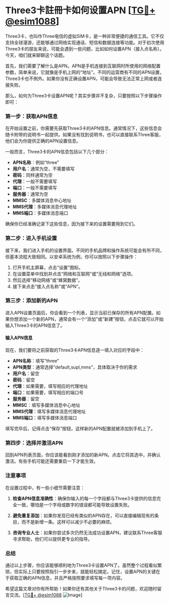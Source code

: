 # Three3卡註冊卡如何设置APN [[TG💪+ @esim1088](https://t.me/s/esim1088)]

Three3卡，也叫作Three电信的虚拟SIM卡，是一种非常便捷的通信工具。它不仅支持全球漫游，还能够通过网络实现通话、短信和数据连接等功能。对于初次使用Three3卡的朋友来说，可能会遇到一些问题，比如如何设置APN（接入点名称）。今天，咱们就来聊聊这个话题。

首先，我们需要了解什么是APN。APN是手机连接到互联网时所使用的网络配置参数，简单来说，它就像是手机上网的“地址”。不同的运营商有不同的APN设置，Three3卡也不例外。如果你没有正确设置APN，可能会导致无法正常上网或者连接失败。

那么，如何为Three3卡设置APN呢？其实步骤并不复杂，只要按照以下步骤操作即可：

### 第一步：获取APN信息

在开始设置之前，你需要先获取Three3卡的APN信息。通常情况下，这些信息会随卡附带的说明书一起提供。如果没有找到说明书，也可以直接联系Three客服，他们会为你提供正确的APN设置信息。

一般而言，Three3卡的APN信息包括以下几个部分：
- **APN名称**：例如“three”
- **用户名**：通常为空，不需要填写
- **密码**：同样通常为空
- **代理**：一般不需要填写
- **端口**：一般不需要填写
- **服务器**：通常为空
- **MMSC**：多媒体消息中心地址
- **MMS代理**：多媒体消息代理地址
- **MMS端口**：多媒体消息端口

确保你已经准确记录下这些信息，因为接下来的设置需要用到它们。

### 第二步：进入手机设置

接下来，我们进入手机的设置界面。不同的手机品牌和操作系统可能会有所不同，但基本流程大致相同。以安卓系统为例，你可以按照以下步骤操作：

1. 打开手机主屏幕，点击“设置”图标。
2. 在设置菜单中找到并点击“网络和互联网”或“无线和网络”选项。
3. 然后选择“移动网络”或“蜂窝数据”。
4. 接下来点击“接入点名称”或“APN”。

### 第三步：添加新的APN

进入APN设置页面后，你会看到一个列表，显示当前已保存的所有APN配置。如果你想添加一个新的APN，通常会有一个“添加”或“新建”按钮，点击它就可以开始输入Three3卡的APN信息了。

#### 输入APN信息

现在，我们要将之前获取的Three3卡APN信息逐一填入对应的字段中：

- **APN名称**：填写“three”
- **APN类型**：通常选择“default,supl,mms”，具体取决于你的需求
- **用户名**：留空
- **密码**：留空
- **代理**：如果需要，填写相应的代理地址
- **端口**：如果需要，填写相应的端口号
- **服务器**：留空
- **MMSC**：填写多媒体消息中心地址
- **MMS代理**：填写多媒体消息代理地址
- **MMS端口**：填写多媒体消息端口

填写完毕后，记得点击“保存”按钮，这样新的APN配置就被添加到手机上了。

### 第四步：选择并激活APN

回到APN列表页面，你应该能看到刚才添加的新APN。点击它将其选中，并确认激活。有些手机可能还需要重启一下才能生效。

### 注意事项

在设置过程中，有一些小细节需要注意：

1. **检查APN信息准确性**：确保你输入的每一个字段都与Three3卡提供的信息完全一致，哪怕是一个字母或数字的错误都可能导致设置失败。
   
2. **避免重复添加**：如果你发现已经有类似的APN存在，可以直接编辑现有的条目，而不是新增一条。这样可以减少不必要的麻烦。

3. **咨询专业人士**：如果你尝试多次仍然无法成功设置APN，建议联系Three客服寻求帮助，他们可以提供更专业的指导。

### 总结

通过以上步骤，你应该能够顺利地为Three3卡设置APN了。虽然整个过程看似繁琐，但实际上只要按照指引一步步来，就能轻松搞定。记住，设置APN的关键在于获取正确的APN信息，并且严格按照要求填写每一项内容。

希望这篇文章对你有所帮助！如果你还有其他关于Three3卡的问题，欢迎随时留言交流。[[TG💪+ @esim1088](https://t.me/s/esim1088) ![Image](https://i.postimg.cc/4NQfJmqS/Snipaste-2025-05-13-00-14-12.png)]